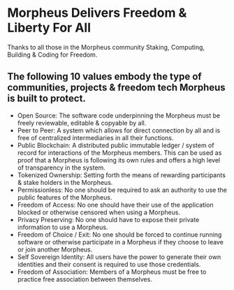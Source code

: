 # Morpheus Delivers Freedom & Liberty For All

Thanks to all those in the Morpheus community Staking, Computing, Building & Coding for Freedom. 

## The following 10 values embody the type of communities, projects & freedom tech Morpheus is built to protect.

- Open Source: The software code underpinning the Morpheus must be freely reviewable, editable & copyable by all.
- Peer to Peer: A system which allows for direct connection by all and is free of centralized intermediaries in all their functions.
- Public Blockchain: A distributed public immutable ledger / system of record for interactions of the Morpheus members. This can be used as proof that a Morpheus is following its own rules and offers a high level of transparency in the system.
- Tokenized Ownership: Setting forth the means of rewarding participants & stake holders in the Morpheus.
- Permissionless: No one should be required to ask an authority to use the public features of the Morpheus.
- Freedom of Access: No one should have their use of the application blocked or otherwise censored when using a Morpheus.
- Privacy Preserving: No one should have to expose their private information to use a Morpheus.
- Freedom of Choice / Exit: No one should be forced to continue running software or otherwise participate in a Morpheus if they choose to leave or join another Morpheus.
- Self Sovereign Identity: All users have the power to generate their own identities and their consent is required to use those credentials.
- Freedom of Association: Members of a Morpheus must be free to practice free association between themselves.
